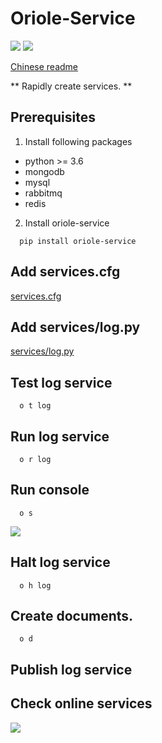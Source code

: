 # Oriole-Service 

[![](https://badges.gitter.im/zhouxiaoxiang/oriole-service.svg)](https://gitter.im/oriole-service/Lobby?utm_source=share-link&utm_medium=link&utm_campaign=share-link) [![](https://travis-ci.org/zhouxiaoxiang/oriole-service.svg?branch=master)](https://travis-ci.org/zhouxiaoxiang/oriole-service)

[Chinese readme](https://github.com/zhouxiaoxiang/oriole-service/wiki)

** Rapidly create services. **

## Prerequisites

1. Install following packages

 - python >= 3.6
 - mongodb
 - mysql
 - rabbitmq
 - redis

2. Install oriole-service
```
  pip install oriole-service
```

## Add services.cfg

  [services.cfg](https://github.com/zhouxiaoxiang/oriole-service/wiki/services.cfg)

## Add services/log.py

  [services/log.py](https://github.com/zhouxiaoxiang/oriole-service/wiki/log.py)

## Test log service
```
  o t log
```

## Run log service
```
  o r log
```

## Run console
```
  o s
```
![](https://github.com/zhouxiaoxiang/oriole-service/raw/master/docs/run.gif)

## Halt log service
```
  o h log
```

## Create documents.
```
  o d
```

## Publish log service

## Check online services

![](https://github.com/zhouxiaoxiang/oriole-service/raw/master/docs/check_service.gif)
